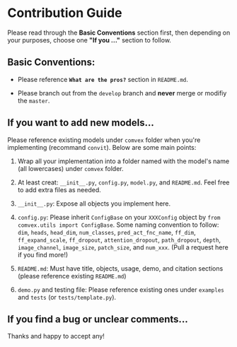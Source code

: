 # Contribution Guide

Please read through the **Basic Conventions** section first, then depending on your purposes, choose one **"If you ..."** section to follow.

## Basic Conventions:

- Please reference **`What are the pros?`** section in `README.md`.

- Please branch out from the `develop` branch and **never** merge or modifiy the `master`.

## If you want to add new models...

Please reference existing models under `comvex` folder when you're implementing (recommand `convit`). Below are some main points:

1. Wrap all your implementation into a folder named with the model's name (all lowercases) under `comvex` folder.

2. At least creat: `__init__.py`, `config.py`, `model.py`, and `README.md`. Feel free to add extra files as needed.

3. `__init__.py`: Expose all objects you implement here.

4. `config.py`: Please inherit `ConfigBase` on your `XXXConfig` object by `from comvex.utils import ConfigBase`. Some naming convention to follow: `dim`, `heads`, `head_dim`, `num_classes`, `pred_act_fnc_name`, `ff_dim`, `ff_expand_scale`, `ff_dropout`, `attention_dropout`, `path_dropout`, `depth`, `image_channel`, `image_size`, `patch_size`, and `num_xxx`. (Pull a request here if you find more!)

5. `README.md`: Must have title, objects, usage, demo, and citation sections (please reference existing `README.md`)

6. `demo.py` and testing file: Please reference existing ones under `examples` and `tests` (or `tests/template.py`).

## If you find a bug or unclear comments...

Thanks and happy to accept any!
